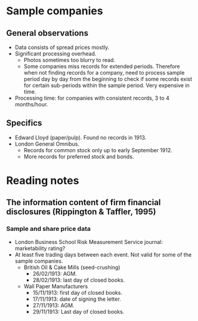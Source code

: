 <!-- title: AGM -->

# Sample companies

## General observations
  
- Data consists of spread prices mostly.  
- Significant processing overhead.
  - Photos sometimes too blurry to read.
  - Some companies miss records for extended periods. Therefore when not finding records for a company, need to process sample period day by day from the beginning to check if some records exist for certain sub-periods within the sample period. Very expensive in time.
- Processing time: for companies with consistent records, 3 to 4 months/hour.

## Specifics

- Edward Lloyd (paper/pulp).
  Found no records in 1913.
- London General Omnibus.
  - Records for common stock only up to early September 1912.
  - More records for preferred stock and bonds.

# Reading notes

## The information content of firm financial disclosures (Rippington & Taffler, 1995)

### Sample and share price data

- London Business School Risk Measurement Service journal: marketability rating?
- At least five trading days between each event. Not valid for some of the sample companies.
  - British Oil & Cake Mills (seed-crushing)
    - 26/02/1913: AGM.
    - 28/02/1913: last day of closed books.
  - Wall Paper Manufacturers
    - 15/11/1913: first day of closed books.
    - 17/11/1913: date of signing the letter.
    - 27/11/1913: AGM.
    - 29/11/1913: Last day of closed books.
